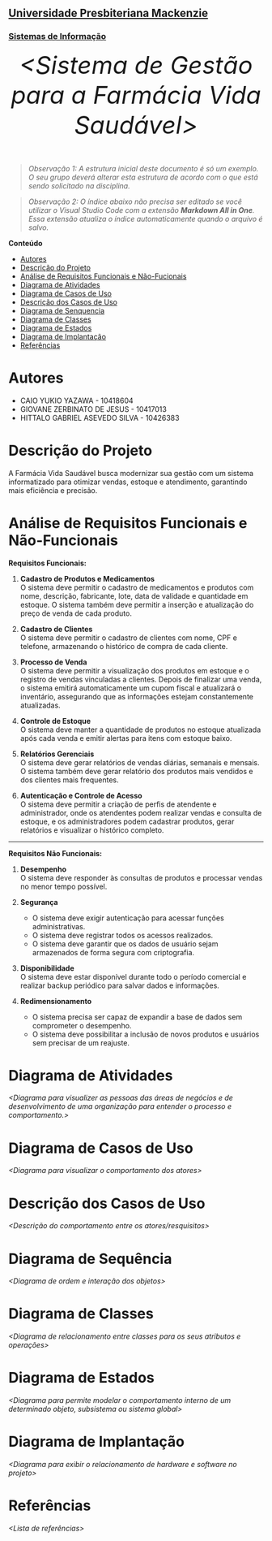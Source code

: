 <h2><a href= "https://www.mackenzie.br">Universidade Presbiteriana Mackenzie</a></h2>
<h3><a href= "https://www.mackenzie.br/graduacao/sao-paulo-higienopolis/sistemas-de-informacao">Sistemas de Informação</a></h3>


<font size="+12"><center>
*&lt;Sistema de Gestão para a Farmácia Vida Saudável&gt;*
</center></font>

>*Observação 1: A estrutura inicial deste documento é só um exemplo. O seu grupo deverá alterar esta estrutura de acordo com o que está sendo solicitado na disciplina.*

>*Observação 2: O índice abaixo não precisa ser editado se você utilizar o Visual Studio Code com a extensão **Markdown All in One**. Essa extensão atualiza o índice automaticamente quando o arquivo é salvo.*

**Conteúdo**

- [Autores](#nome-alunos)
- [Descrição do Projeto](#introdução-do-projeto)
- [Análise de Requisitos Funcionais e Não-Fucionais](#descrição-dos-requisitos)
- [Diagrama de Atividades](#diagrama-de-atividades) 
- [Diagrama de Casos de Uso](#diagrama-de-comportamento-atores)
- [Descrição dos Casos de Uso](#descrição-das-funcões)
- [Diagrama de Senquencia](#diagrama-de-ordem-interações)
- [Diagrama de Classes](#diagrama-orientado-objetos)
- [Diagrama de Estados](#diagrama-estrutura-componente)
- [Diagrama de Implantação](#diagrama-de-hardware-software)
- [Referências](#referências)


# Autores

* CAIO YUKIO YAZAWA - 10418604  
* GIOVANE ZERBINATO DE JESUS - 10417013 
* HITTALO GABRIEL ASEVEDO SILVA - 10426383 

# Descrição do Projeto

A Farmácia Vida Saudável busca modernizar sua gestão com um sistema informatizado para otimizar vendas, estoque e atendimento, garantindo mais eficiência e precisão.

# Análise de Requisitos Funcionais e Não-Funcionais
**Requisitos Funcionais:**

1. **Cadastro de Produtos e Medicamentos**  
   O sistema deve permitir o cadastro de medicamentos e produtos com nome, descrição, fabricante, lote, data de validade e quantidade em estoque. O sistema também deve permitir a inserção e atualização do preço de venda de cada produto.  

2. **Cadastro de Clientes**  
   O sistema deve permitir o cadastro de clientes com nome, CPF e telefone, armazenando o histórico de compra de cada cliente.  

3. **Processo de Venda**  
   O sistema deve permitir a visualização dos produtos em estoque e o registro de vendas vinculadas a clientes. Depois de finalizar uma venda, o sistema emitirá automaticamente um cupom fiscal e atualizará o inventário, assegurando que as informações estejam constantemente atualizadas.  

4. **Controle de Estoque**  
   O sistema deve manter a quantidade de produtos no estoque atualizada após cada venda e emitir alertas para itens com estoque baixo.  

5. **Relatórios Gerenciais**  
   O sistema deve gerar relatórios de vendas diárias, semanais e mensais. O sistema também deve gerar relatório dos produtos mais vendidos e dos clientes mais frequentes.  

6. **Autenticação e Controle de Acesso**  
   O sistema deve permitir a criação de perfis de atendente e administrador, onde os atendentes podem realizar vendas e consulta de estoque, e os administradores podem cadastrar produtos, gerar relatórios e visualizar o histórico completo.  

---

**Requisitos Não Funcionais:**

1. **Desempenho**  
   O sistema deve responder às consultas de produtos e processar vendas no menor tempo possível.  

2. **Segurança**  
   - O sistema deve exigir autenticação para acessar funções administrativas.  
   - O sistema deve registrar todos os acessos realizados.  
   - O sistema deve garantir que os dados de usuário sejam armazenados de forma segura com criptografia.  

3. **Disponibilidade**  
   O sistema deve estar disponível durante todo o período comercial e realizar backup periódico para salvar dados e informações.  

4. **Redimensionamento**  
   - O sistema precisa ser capaz de expandir a base de dados sem comprometer o desempenho.  
   - O sistema deve possibilitar a inclusão de novos produtos e usuários sem precisar de um reajuste.  

# Diagrama de Atividades

*&lt;Diagrama para visualizer as pessoas das áreas de negócios e de desenvolvimento de uma organização para entender o processo e comportamento.&gt;*

# Diagrama de Casos de Uso

*&lt;Diagrama para visualizar o comportamento dos atores&gt;*

# Descrição dos Casos de Uso

*&lt;Descrição do comportamento entre os atores/resquisitos&gt;*

# Diagrama de Sequência

*&lt;Diagrama de ordem e interação dos objetos&gt;*

# Diagrama de Classes

*&lt;Diagrama de relacionamento entre classes para os seus atributos e operações&gt;*

# Diagrama de Estados

*&lt;Diagrama para permite modelar o comportamento interno de um determinado objeto, subsistema ou sistema global&gt;*

# Diagrama de Implantação

*&lt;Diagrama para exibir o relacionamento de hardware e software no projeto&gt;*

# Referências

*&lt;Lista de referências&gt;*
